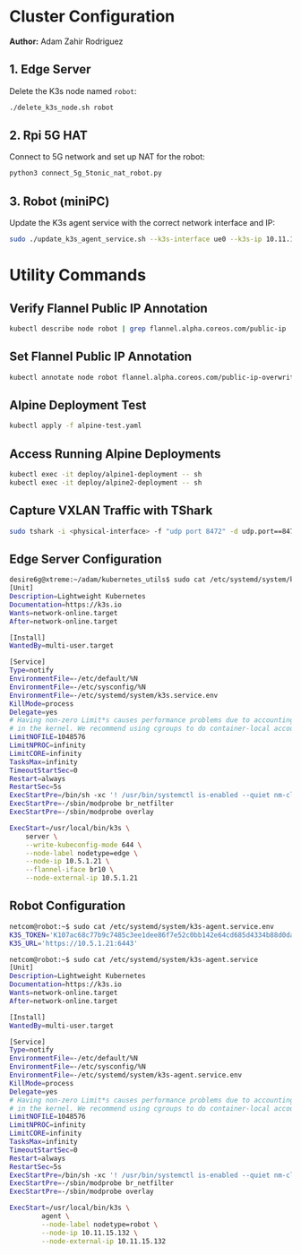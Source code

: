 # Cluster Configuration

**Author:** Adam Zahir Rodriguez

## 1. Edge Server
Delete the K3s node named `robot`:
```bash
./delete_k3s_node.sh robot
```

## 2. Rpi 5G HAT
Connect to 5G network and set up NAT for the robot:
```bash
python3 connect_5g_5tonic_nat_robot.py
```

## 3. Robot (miniPC)
Update the K3s agent service with the correct network interface and IP:
```bash
sudo ./update_k3s_agent_service.sh --k3s-interface ue0 --k3s-ip 10.11.15.132
```

# Utility Commands

## Verify Flannel Public IP Annotation
```bash
kubectl describe node robot | grep flannel.alpha.coreos.com/public-ip
```

## Set Flannel Public IP Annotation
```bash
kubectl annotate node robot flannel.alpha.coreos.com/public-ip-overwrite=10.11.15.132
```

## Alpine Deployment Test
```bash
kubectl apply -f alpine-test.yaml
```

## Access Running Alpine Deployments
```bash
kubectl exec -it deploy/alpine1-deployment -- sh
kubectl exec -it deploy/alpine2-deployment -- sh
```

## Capture VXLAN Traffic with TShark
```bash
sudo tshark -i <physical-interface> -f "udp port 8472" -d udp.port==8472,vxlan -V --color
```

## Edge Server Configuration
```bash
desire6g@xtreme:~/adam/kubernetes_utils$ sudo cat /etc/systemd/system/k3s.service
[Unit]
Description=Lightweight Kubernetes
Documentation=https://k3s.io
Wants=network-online.target
After=network-online.target

[Install]
WantedBy=multi-user.target

[Service]
Type=notify
EnvironmentFile=-/etc/default/%N
EnvironmentFile=-/etc/sysconfig/%N
EnvironmentFile=-/etc/systemd/system/k3s.service.env
KillMode=process
Delegate=yes
# Having non-zero Limit*s causes performance problems due to accounting overhead
# in the kernel. We recommend using cgroups to do container-local accounting.
LimitNOFILE=1048576
LimitNPROC=infinity
LimitCORE=infinity
TasksMax=infinity
TimeoutStartSec=0
Restart=always
RestartSec=5s
ExecStartPre=/bin/sh -xc '! /usr/bin/systemctl is-enabled --quiet nm-cloud-setup.service 2>/dev/null'
ExecStartPre=-/sbin/modprobe br_netfilter
ExecStartPre=-/sbin/modprobe overlay

ExecStart=/usr/local/bin/k3s \
    server \
    --write-kubeconfig-mode 644 \
    --node-label nodetype=edge \
    --node-ip 10.5.1.21 \
    --flannel-iface br10 \
    --node-external-ip 10.5.1.21
```

## Robot Configuration
```bash
netcom@robot:~$ sudo cat /etc/systemd/system/k3s-agent.service.env 
K3S_TOKEN='K107ac68c77b9c7485c3ee1dee86f7e52c0bb142e64cd685d4334b88d0da90d6913::server:f55150e2346b1629791b019a6a56ce19'
K3S_URL='https://10.5.1.21:6443'

netcom@robot:~$ sudo cat /etc/systemd/system/k3s-agent.service
[Unit]
Description=Lightweight Kubernetes
Documentation=https://k3s.io
Wants=network-online.target
After=network-online.target

[Install]
WantedBy=multi-user.target

[Service]
Type=notify
EnvironmentFile=-/etc/default/%N
EnvironmentFile=-/etc/sysconfig/%N
EnvironmentFile=-/etc/systemd/system/k3s-agent.service.env
KillMode=process
Delegate=yes
# Having non-zero Limit*s causes performance problems due to accounting overhead
# in the kernel. We recommend using cgroups to do container-local accounting.
LimitNOFILE=1048576
LimitNPROC=infinity
LimitCORE=infinity
TasksMax=infinity
TimeoutStartSec=0
Restart=always
RestartSec=5s
ExecStartPre=/bin/sh -xc '! /usr/bin/systemctl is-enabled --quiet nm-cloud-setup.service 2>/dev/null'
ExecStartPre=-/sbin/modprobe br_netfilter
ExecStartPre=-/sbin/modprobe overlay

ExecStart=/usr/local/bin/k3s \
        agent \
	    --node-label nodetype=robot \
        --node-ip 10.11.15.132 \
        --node-external-ip 10.11.15.132
```
